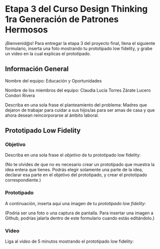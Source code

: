 # Etapa 3 del Curso Design Thinking 1ra Generación de Patrones Hermosos

¡Bienvenid@s!
Para entregar la etapa 3 del proyecto final, llena el siguiente formulario, inserta una foto mostrando tu prototipado low fidelity, y grabe un video en la cual explicas el prototipado.

## Información General

Nombre del equipo: Educación y Oportunidades

Nombre de los miembros del equipo: Claudia Lucía Torres Zárate Lucero Condori Rivera

Describa en una sola frase el planteamiento del problema: Madres que dejaron de trabajar para cuidar a sus hijos/as para ser amas de casa y que ahora desean reincorporarse al ámbito laboral.

## Prototipado Low Fidelity

### Objetivo

Describa en una sola frase el _objetivo_ de tu prototipado low fidelity: 


(No te olvides de que no es necesario crear un prototipado que muestra la idea entera que tienes. Podrás elegir solamente una parte de la idea, declarar esa parte en el objetivo del prototipado, y crear el prototipado correspondiente.)

### Prototipado

A continuación, inserta aquí una imagen de tu _prototipado low fidelity_:



(Podría ser una foto o una captura de pantalla. Para insertar una imagen a Github, podrías jalarla dentro de este formulario cuando estás editándolo.)

### Video

Liga al _video_ de 5 minutos mostrando el prototipado low fidelity:
